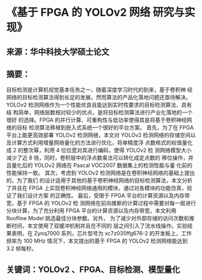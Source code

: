 # 《基于 FPGA 的 YOLOv2 网络 研究与实现》
## 来源：华中科技大学硕士论文
## 摘要：
目标检测是计算机视觉基本任务之一，随着深度学习时代的到来，基于卷积神
经网络的目标检测算法得到长足的发展，然而算法的产品化落地问题还亟待解决。
YOLOv2 检测网络作为一个性能优良且能达到实时性要求的目标检测算法，具有结
构简单，网络层数相对较少的优点，是将目标检测算法进行产业化落地的一个很好
的选择。FPGA 的并行计算、可重构性与低功率使得其是将基于卷积神经网络的目标
检测算法移植到嵌入式系统一个很好的平台方案。 
首先，为了在 FPGA 平台上能更高效部署 YOLOv2 检测网络，本文对 YOLOv2
检测网络的存储空间以及计算方式利用增量网络量化的方法进行优化，将单精度浮
点数格式的权值量化成 2 的整次幂，利用 4 位位宽对其进行编码，使得 YOLOv2 检
测网络模型大小减少了近 8 倍，同时，卷积层中的浮点数乘法可以转化成定点数的
移位操作，并且量化后的 YOLOv2 网络在 Pascal VOC2007 数据集上的检测性能与量
化前的性能保持一致。 
其次，考虑到 YOLOv2 检测网络是在卷积神经网络的基础上提出的，为了我们
的设计适用于其他的基于卷积神经网络的目标检测算法，本文分析了并且在 FPGA
上实现卷积神经网络通用的模块，通过对各模块的功能仿真，验证了我们设计方案
的正确性。 
最后，受限于 FPGA 平台的计算资源以及内存带宽，基于 FPGA 的 YOLOv2 检
测网络在前向推断的计算过程中需要对每一层进行分块计算，为了充分利用 FPGA
平台的计算资源以及内存带宽，本文利用 Roofline Model 挑选最佳分块参数。另外，
为了减少对外部存储的访问次数和推断时间，本文使用了双缓冲机制并且在不同的
层之间引入了流水线操作。实验结果表明，在 Zynq7000 系列，芯片型号为
xc7z035ffg676-2 的开发板上，工作频率为 100 MHz 情况下，本文提出的基于 FPGA
的 YOLOv2 检测网络能达到 3.2 帧每秒。

## 关键词：YOLOv2 、FPGA、目标检测、模型量化
